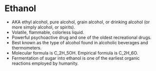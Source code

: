 Ethanol
=======

* AKA ethyl alcohol, pure alcohol, grain alcohol, or drinking alcohol (or more simply alcohol, or spirits).
* Volatile, flammable, colorless liquid.
* Powerful psychoactive drug and one of the oldest recreational drugs.
* Best known as the type of alcohol found in alcoholic beverages and thermometers.
* Molecular formula is C_2H_5OH. Empirical formula is C_2H_6O.
* Fermentation of sugar into ethanol is one of the earliest organic reactions employed by humanity.

